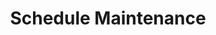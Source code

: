 ---
sidebar_position: 5
title: "Schedule Maintenance"
sidebar_label: "Schedule Maintenance"
description: "Organize system upkeep in Debian environments - coordinate maintenance windows, automated system care, preventive task scheduling, and infrastructure maintenance."
keywords:
  - "debian maintenance scheduling"
  - "maintenance windows"
  - "automated system maintenance"
  - "preventive scheduling"
  - "infrastructure upkeep"
tags:
  - debian
  - maintenance-scheduling
  - maintenance-windows
  - automated-maintenance
  - preventive-maintenance
slug: /linux/debian/administration/task-scheduling/schedule-maintenance
---